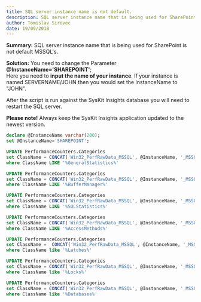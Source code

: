 ```yaml
---
title: SQL server instance name is not default.
description: SQL server instance name that is being used for SharePoint is not default MSSQL's.
author: Tomislav Sirovec
date: 19/09/2018
---
```


__Summary:__ 
SQL server instance name that is being used for SharePoint is not default MSSQL's.


__Solution:__
You need to change the Parameter __@InstanceName='SHAREPOINT'__;  
Here you need to __input the name of your instance__. If your instance is named SERVERNAME/JOHN then you would set the InstanceName to "JOHN".  

After the script is run against the SysKit Insights database you will need to restart the SQL server. 

__Please note!__ Always keep the SysKit Insights application updated to the newest version.


```sql 
declare @InstanceName varchar(200);
set @InstanceName='SHAREPOINT';

UPDATE PerformanceCounters.Categories
set ClassName = CONCAT('Win32_PerfRawData_MSSQL', @InstanceName, '_MSSQL', @InstanceName, 'GeneralStatistics')
where ClassName LIKE '%GeneralStatistics%'

UPDATE PerformanceCounters.Categories
set ClassName = CONCAT('Win32_PerfRawData_MSSQL', @InstanceName, '_MSSQL', @InstanceName, 'BufferManager')
where ClassName LIKE '%BufferManager%'

UPDATE PerformanceCounters.Categories
set ClassName = CONCAT('Win32_PerfRawData_MSSQL', @InstanceName, '_MSSQL', @InstanceName, 'SQLStatistics')
where ClassName LIKE '%SQLStatistics%'

UPDATE PerformanceCounters.Categories
set ClassName = CONCAT('Win32_PerfRawData_MSSQL', @InstanceName, '_MSSQL', @InstanceName, 'AccessMethods')
where ClassName LIKE '%AccessMethods%'

UPDATE PerformanceCounters.Categories
set ClassName =  CONCAT('Win32_PerfRawData_MSSQL', @InstanceName, '_MSSQL', @InstanceName, 'Latches')
where ClassName like '%Latches%'

UPDATE PerformanceCounters.Categories
set ClassName = CONCAT('Win32_PerfRawData_MSSQL', @InstanceName, '_MSSQL', @InstanceName, 'Locks')
where ClassName like '%Locks%'

UPDATE PerformanceCounters.Categories
set ClassName = CONCAT('Win32_PerfRawData_MSSQL', @InstanceName, '_MSSQL', @InstanceName, 'Databases')
where ClassName like '%Databases%'
```
